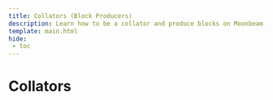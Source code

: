 ```yaml
---
title: Collators (Block Producers)
description: Learn how to be a collator and produce blocks on Moonbeam, including requirements, setting up accounts, bonding and joining the collator pool, FAQs, and more. 
template: main.html
hide: 
 - toc
---
```


<h1 class='subsection-title'>Collators</h1>
<div class='subsection-wrapper'></div>